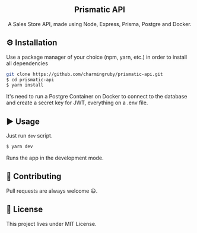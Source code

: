 <h2 align="center">
  Prismatic API
</h2>

<p align="center">A Sales Store API, made using Node, Express, Prisma, Postgre and Docker.</p>

## :gear: Installation

Use a package manager of your choice (npm, yarn, etc.) in order to install all dependencies

```bash
git clone https://github.com/charmingruby/prismatic-api.git
$ cd prismatic-api
$ yarn install
```

It's need to run a Postgre Container on Docker to connect to the database and create a secret key for JWT, everything on a .env file. 

## :arrow_forward: Usage

Just run `dev` script.

```bash
$ yarn dev
```

Runs the app in the development mode.<br/>

## :call_me_hand: Contributing

Pull requests are always welcome 😃.

## 📝 License
This project lives under MIT License.
